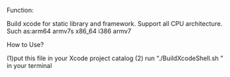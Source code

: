 Function:

Build xcode for static library and framework.
Support all CPU architecture. Such as:arm64 armv7s x86_64 i386 armv7

How to Use?

(1)put this file in your Xcode project catalog
(2) run “./BuildXcodeShell.sh ” in your terminal
